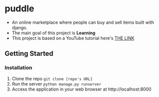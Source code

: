 # puddle
- An online marketplace where people can buy and sell items built with django.
- The main goal of this project is **Learning**
- This project is based on a YouTube tutorial here's [THE LINK][1]

[1]: https://youtu.be/ZxMB6Njs3ck 

## Getting Started
### Installation
1. Clone the repo
 `git clone [repo's URL]`
 2. Run the server
  `python manage.py runserver`
 3. Access the application in your web browser at http://localhost:8000

